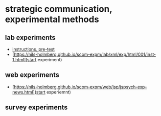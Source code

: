 # strategic communication, experimental methods

## lab experiments

- [instructions, pre-test](https://nils-holmberg.github.io/scom-expm/lab/xml/ins/html/001/inst-1.html)
- [https://nils-holmberg.github.io/scom-expm/lab/xml/exp/html/001/inst-1.html](start experiment)

## web experiments

- [https://nils-holmberg.github.io/scom-expm/web/jsp/jspsych-exp-news.html](start experiemnt)

## survey experiments







